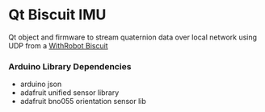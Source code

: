 # Qt Biscuit IMU
Qt object and firmware to stream quaternion data over local network using UDP from a [WithRobot Biscuit](http://github.com/withrobot/Biscuit)

### Arduino Library Dependencies
- arduino json
- adafruit unified sensor library
- adafruit bno055 orientation sensor lib
